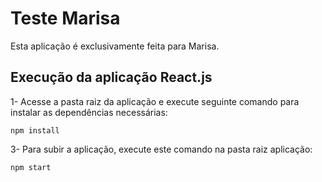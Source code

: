 # Teste Marisa
Esta aplicação é exclusivamente feita para Marisa. 

## Execução da aplicação React.js

1- Acesse a pasta raiz da aplicação e execute seguinte comando para instalar as dependências necessárias:

```
npm install
```

3- Para subir a aplicação, execute este comando na pasta raiz aplicação: 

```
npm start 
```
